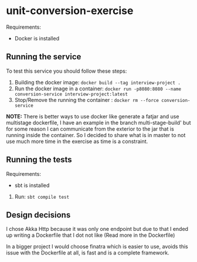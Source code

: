# unit-conversion-exercise

Requirements:
- Docker is installed

## Running the service

To test this service you should follow these steps:

1. Building the docker image: `docker build --tag interview-project .`
2. Run the docker image in a container: `docker run -p8080:8080 --name conversion-service interview-project:latest`
3. Stop/Remove the running the container : `docker rm --force conversion-service`

**NOTE:** There is better ways to use docker like generate a fatjar and use multistage dockerfile, I have an example in 
the branch multi-stage-build' but for some reason I can communicate from the exterior to the jar that is running inside 
the container. So I decided to share what is in master to not use much more time in the exercise as time is a constraint. 

## Running the tests

Requirements:
- sbt is installed

1. Run: `sbt compile test`

## Design decisions

I chose Akka Http because it was only one endpoint but due to that I ended up writing a Dockerfile that I dot not like 
(Read more in the Dockerfile)

In a bigger project I would choose finatra which is easier to use, avoids this issue with the Dockerfile at all, is fast
 and is a complete framework.

